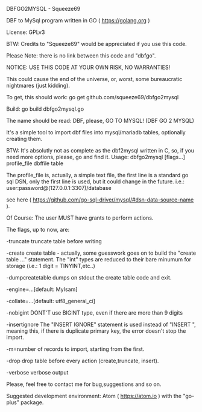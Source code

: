 DBFGO2MYSQL - Squeeze69

DBF to MySql program written in GO ( https://golang.org )

License: GPLv3

BTW: Credits to "Squeeze69" would be appreciated if you use this code.

Please Note: there is no link between this code and "dbfgo".

NOTICE: USE THIS CODE AT YOUR OWN RISK, NO WARRANTIES!

This could cause the end of the universe, or, worst, some bureaucratic nightmares (just kidding).

To get, this should work: go get github.com/squeeze69/dbfgo2mysql

Build: go build dbfgo2mysql.go

The name should be read: DBF, please, GO TO MYSQL! (DBF GO 2 MYSQL)

It's a simple tool to import dbf files into mysql/mariadb tables, optionally creating them.

BTW: It's absolutly not as complete as the dbf2mysql written in C, so, if you need more options, please, go and find it.
Usage:
dbfgo2mysql [flags...] profile_file dbffile table

The profile_file is, actually, a simple text file, the first line is a standard go sql DSN,
only the first line is used, but it could change in the future.
i.e.:
user:password@(127.0.0.1:3307)/database

see here ( https://github.com/go-sql-driver/mysql/#dsn-data-source-name ).

Of Course: The user MUST have grants to perform actions.

The flags, up to now, are:

-truncate
	truncate table before writing
	
-create
	create table - actually, some guesswork goes on to build the "create table ..." statement.
	The "int" types are reduced to their bare minumum for storage (i.e.: 1 digit = TINYINT,etc..)

-dumpcreatetable
	dumps on stdout the create table code and exit.

-engine=...[default: MyIsam]

-collate=...[default: utf8_general_ci]

-nobigint
	DONT'T use BIGINT type, even if there are more than 9 digits

-insertignore
	The "INSERT IGNORE" statement is used instead of "INSERT ", meaning this, if there is duplicate primary key, the error
	doesn't stop the import.

-m=number of records to import, starting from the first.

-drop drop table before every action (create,truncate, insert).

-verbose
	verbose output

Please, feel free to contact me for bug,suggestions and so on.

Suggested development environment: Atom ( https://atom.io ) with the "go-plus" package.
